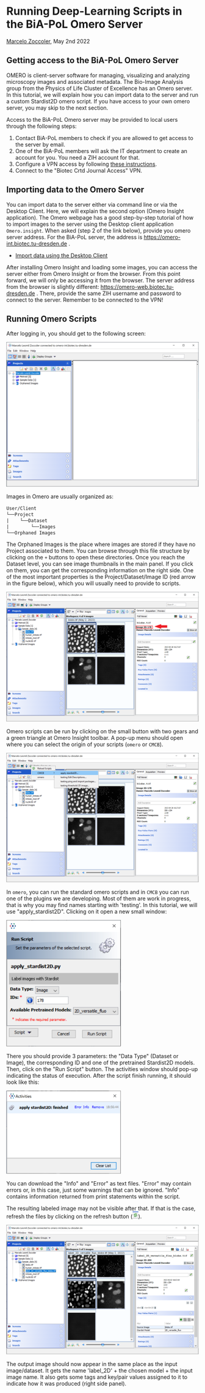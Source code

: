 # Running Deep-Learning Scripts in the BiA-PoL Omero Server
[Marcelo Zoccoler](https://biapol.github.io/blog/marcelo_zoccoler), May 2nd 2022

## Getting access to the BiA-PoL Omero Server

OMERO is client-server software for managing, visualizing and analyzing microscopy images and associated metadata. The Bio-Image Analysis group from the Physics of Life Cluster of Excellence has an Omero server. In this tutorial, we will explain how you can import data to the server and run a custom Stardist2D omero script. If you have access to your own omero server, you may skip to the next section.

Access to the BiA-PoL Omero server may be provided to local users through the following steps:

1. Contact BiA-PoL members to check if you are allowed to get access to the server by email.
2. One of the BiA-PoL members will ask the IT department to create an account for you. You need a ZIH account for that.
3. Configure a VPN access by following [these instructions](https://intranet.crt-dresden.de/it-department/external-access.html).
4. Connect to the "Biotec Crtd Journal Access" VPN.

## Importing data to the Omero Server

You can import data to the server either via command line or via the Desktop Client. Here, we will explain the second option (Omero Insight application).
The Omero webpage has a good step-by-step tutorial of how to import images to the server using the Desktop client application `Omero.insight`. When asked (step 2 of the link below), provide you omero server address. For the BiA-PoL server, the address is https://omero-int.biotec.tu-dresden.de .

- [Import data using the Desktop Client](https://omero-guides.readthedocs.io/projects/upload/en/latest/import-desktop-client.html#setup)

After installing Omero Insight and loading some images, you can access the server either from Omero Insight or from the browser. From this point forward, we will only be accessing it from the browser. The server address from the browser is slightly different: https://omero-web.biotec.tu-dresden.de . There, provide the same ZIH username and password to connect to the server. Remember to be connected to the VPN!

## Running Omero Scripts

After logging in, you should get to the following screen:

![](figures/omero_screen1.png)

Images in Omero are usually organized as:
```
User/Client
└──Project
|    └──Dataset
|        └──Images
└──Orphaned Images
```

The Orphaned Images is the place where images are stored if they have no Project associated to them. You can browse through this file structure by clicking on the `+` buttons to open these directories. Once you reach the Dataset level, you can see image thumbnails in the main panel. If you click on them, you can get the corresponding information on the right side. One of the most important properties is the Project/Dataset/Image ID (red arrow in the figure below), which you will usually need to provide to scripts.

![](figures/omero_screen2.png)

Omero scripts can be run by clicking on the small button with two gears and a green triangle at Omero Insight toolbar. A pop-up menu should open where you can select the origin of your scripts (`omero` or `CMCB`). 

![](figures/omero_screen3.png)

In `omero`, you can run the standard omero scripts and in `CMCB` you can run one of the plugins we are developing. Most of them are work in progress, that is why you may find names starting with 'testing'. In this tutorial, we will use "apply_stardist2D". Clicking on it open a new small window:

<img src="figures/omero_screen4.png" width="300">

There you should provide 3 parameters: the "Data Type" (Dataset or Image), the corresponding ID and one of the pretrained Stardist2D models. Then, click on the "Run Script" button. The activities window should pop-up indicating the status of execution. After the script finish running, it should look like this:

<img src="figures/omero_screen5.png" width="300">

You can download the "Info" and "Error" as text files. "Error" may contain errors or, in this case, just some warnings that can be ignored. "Info" contains information returned from print statements within the script.

The resulting labeled image may not be visible after that. If that is the case, refresh the files by clicking on the refresh button (<img src="figures/refresh.png" width="15">).

![](figures/omero_screen6.png)

The output image should now appear in the same place as the input image/dataset. It gets the name 'label_2D' + the chosen model + the input image name. It also gets some tags and key/pair values assigned to it to indicate how it was produced (right side panel).
